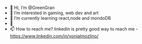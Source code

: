 - 👋 Hi, I’m @GreenGran
- 👀 I’m interested in gaming, web dev and art
- 🌱 I’m currently learning react,node and mondoDB
- 💞️ 
- 📫 How to reach me? linkedin is pretty good way to reach me - https://www.linkedin.com/in/yonialmozlino/

